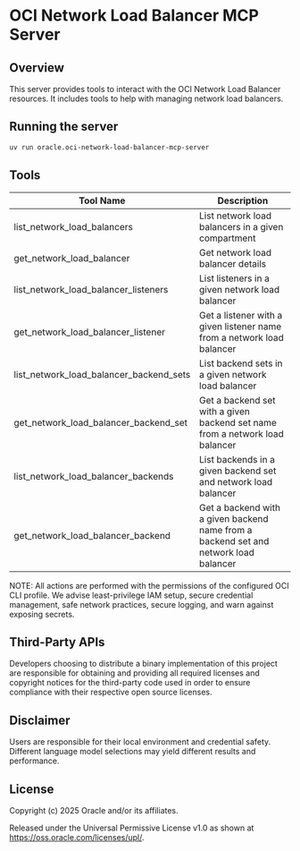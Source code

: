 # OCI Network Load Balancer MCP Server

## Overview
This server provides tools to interact with the OCI Network Load Balancer resources.
It includes tools to help with managing network load balancers.

## Running the server
```sh
uv run oracle.oci-network-load-balancer-mcp-server
```

## Tools
| Tool Name | Description |
| --- | --- |
| list_network_load_balancers | List network load balancers in a given compartment |
| get_network_load_balancer | Get network load balancer details |
| list_network_load_balancer_listeners | List listeners in a given network load balancer |
| get_network_load_balancer_listener | Get a listener with a given listener name from a network load balancer |
| list_network_load_balancer_backend_sets | List backend sets in a given network load balancer |
| get_network_load_balancer_backend_set | Get a backend set with a given backend set name from a network load balancer |
| list_network_load_balancer_backends | List backends in a given backend set and network load balancer |
| get_network_load_balancer_backend | Get a backend with a given backend name from a backend set and network load balancer |

NOTE: All actions are performed with the permissions of the configured OCI CLI profile. We advise least-privilege IAM setup, secure credential management, safe network practices, secure logging, and warn against exposing secrets.

## Third-Party APIs

Developers choosing to distribute a binary implementation of this project are responsible for obtaining and providing all required licenses and copyright notices for the third-party code used in order to ensure compliance with their respective open source licenses.

## Disclaimer

Users are responsible for their local environment and credential safety. Different language model selections may yield different results and performance.

## License

Copyright (c) 2025 Oracle and/or its affiliates.
 
Released under the Universal Permissive License v1.0 as shown at  
<https://oss.oracle.com/licenses/upl/>.
